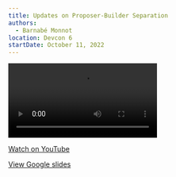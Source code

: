 ```yaml
---
title: Updates on Proposer-Builder Separation
authors:
  - Barnabé Monnot
location: Devcon 6
startDate: October 11, 2022
---
```


<video src="https://youtu.be/sQQ2UYB3qOI"></video>

[Watch on YouTube](https://youtu.be/sQQ2UYB3qOI)

[View Google slides](https://docs.google.com/presentation/d/13-hpqh61xojvG7cEQfPzBSIIBrZNyTwzJRRx7cc3Jvk/edit?usp=sharing)

